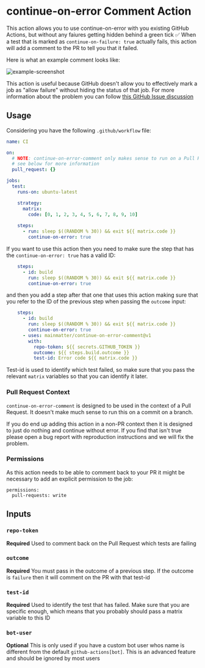 # continue-on-error Comment Action

This action allows you to use continue-on-error with you existing GitHub Actions, but without any faiures getting hidden behind a green tick ✅ When a test that is marked as `continue-on-failure: true` actually fails, this action will add a comment to the PR to tell you that it failed.

Here is what an example comment looks like: 

![example-screenshot](https://user-images.githubusercontent.com/594890/198069222-9096eb74-4e0d-489d-935f-d353ba58f59a.png)

This action is useful because GitHub doesn't allow you to effectively mark a job as "allow failure" without hiding the status of that job. For more information about the problem you can follow [this GitHub Issue discussion](https://github.com/actions/toolkit/issues/399)

## Usage

Considering you have the following `.github/workflow` file: 

```yml
name: CI

on:
  # NOTE: continue-on-error-comment only makes sense to run on a Pull Request
  # see below for more information
  pull_request: {}

jobs:
  test: 
    runs-on: ubuntu-latest

    strategy:
      matrix:
        code: [0, 1, 2, 3, 4, 5, 6, 7, 8, 9, 10]
    
    steps:
      - run: sleep $((RANDOM % 30)) && exit ${{ matrix.code }}
        continue-on-error: true
```

If you want to use this action then you need to make sure the step that has the `continue-on-error: true` has a valid ID: 


```yml
    steps:
      - id: build
        run: sleep $((RANDOM % 30)) && exit ${{ matrix.code }}
        continue-on-error: true
```

and then you add a step after that one that uses this action making sure that you refer to the ID of the previous step when passing the `outcome` input: 

```yml
    steps:
      - id: build
        run: sleep $((RANDOM % 30)) && exit ${{ matrix.code }}
        continue-on-error: true
      - uses: mainmatter/continue-on-error-comment@v1
        with:
          repo-token: ${{ secrets.GITHUB_TOKEN }}
          outcome: ${{ steps.build.outcome }}
          test-id: Error code ${{ matrix.code }}
```

Test-id is used to identify which test failed, so make sure that you pass the relevant `matrix` variables so that you can identify it later.

### Pull Request Context

`continue-on-error-comment` is designed to be used in the context of a Pull Request. It doesn't make much sense to run this on a commit on a branch.

If you do end up adding this action in a non-PR context then it is designed to just do nothing and continue without error. If you find that isn't true please open a bug report with reproduction instructions and we will fix the problem.

### Permissions

As this action needs to be able to comment back to your PR it might be necessary to add an explicit permission to the job: 

```
permissions:
  pull-requests: write
```

## Inputs

### `repo-token`

**Required** Used to comment back on the Pull Request which tests are failing

### `outcome`

**Required** You must pass in the outcome of a previous step. If the outcome is `failure` then it will comment on the PR with that test-id


### `test-id`

**Required** Used to identify the test that has failed. Make sure that you are specific enough, which means that you probably should pass a matrix variable to this ID

### `bot-user`

**Optional** This is only used if you have a custom bot user whos name is different from the default `github-actions[bot]`. This is an advanced feature and should be ignored by most users
